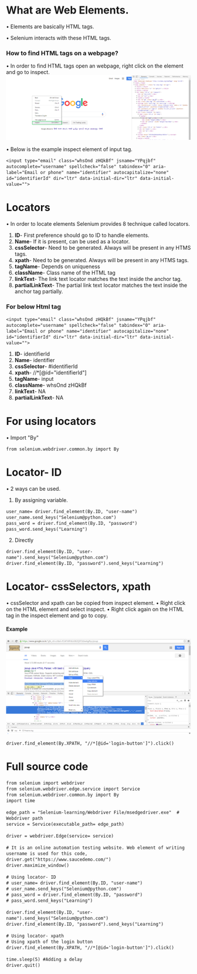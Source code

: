 # What are Web Elements.
• Elements are basically HTML tags.

• Selenium interacts with these HTML tags.

### How to find HTML tags on a webpage?
• In order to find HTML tags open an webpage, right click on the element and go to inspect.
![Inspect Element](img.png)

• Below is the example inspect element of input tag.
```commandline
<input type="email" class="whsOnd zHQkBf" jsname="YPqjbf" autocomplete="username" spellcheck="false" tabindex="0" aria-label="Email or phone" name="identifier" autocapitalize="none" id="identifierId" dir="ltr" data-initial-dir="ltr" data-initial-value="">
```

# Locators
• In order to locate elements Selenium provides 8 technique called locators.

1) **ID**- First preference should go to ID to handle elements.
2) **Name**- If it is present, can be used as a locator.
3) **cssSelector**- Need to be generated. Always will be present in any HTMS tags.
4) **xpath**- Need to be generated. Always will be present in any HTMS tags.
5) **tagName**- Depends on uniqueness
6) **className**- Class name of the HTML tag
7) **linkText**- The link text locator matches the text inside the anchor tag.
8) **partialLinkText**- The partial link text locator matches the text inside the anchor tag partially.

### For below Html tag
```commandline
<input type="email" class="whsOnd zHQkBf" jsname="YPqjbf" autocomplete="username" spellcheck="false" tabindex="0" aria-label="Email or phone" name="identifier" autocapitalize="none" id="identifierId" dir="ltr" data-initial-dir="ltr" data-initial-value="">
```
1) **ID**- identifierId
2) **Name**- identifier
3) **cssSelector**- #identifierId
4) **xpath**- //*[@id="identifierId"]
5) **tagName**- input
6) **className**- whsOnd zHQkBf
7) **linkText**- NA
8) **partialLinkText**- NA

# For using locators
• Import "By"
```commandline
from selenium.webdriver.common.by import By
```
# Locator- ID
• 2 ways can be used.
1) By assigning variable.
```commandline
user_name= driver.find_element(By.ID, "user-name")
user_name.send_keys("Selenium@python.com")
pass_word = driver.find_element(By.ID, "password")
pass_word.send_keys("Learning")
```
2) Directly
```commandline
driver.find_element(By.ID, "user-name").send_keys("Selenium@python.com")
driver.find_element(By.ID, "password").send_keys("Learning")
```

# Locator- cssSelectors, xpath
• cssSelector and xpath can be copied from inspect element.
• Right click on the HTML element and select inspect.
• Right click again on the HTML tag in the inspect element and go to copy.

#### Example
![Css Selectors](img_1.png)

```commandline
driver.find_element(By.XPATH, "//*[@id='login-button']").click()
```


# Full source code

```commandline
from selenium import webdriver
from selenium.webdriver.edge.service import Service
from selenium.webdriver.common.by import By
import time

edge_path = "Selenium-learning/Webdriver File/msedgedriver.exe"  # Webdriver path
service = Service(executable_path= edge_path)

driver = webdriver.Edge(service= service)

# It is an online automation testing website. Web element of writing username is used for this code,
driver.get("https://www.saucedemo.com/")
driver.maximize_window()

# Using locator- ID
# user_name= driver.find_element(By.ID, "user-name")
# user_name.send_keys("Selenium@python.com")
# pass_word = driver.find_element(By.ID, "password")
# pass_word.send_keys("Learning")

driver.find_element(By.ID, "user-name").send_keys("Selenium@python.com")
driver.find_element(By.ID, "password").send_keys("Learning")

# Using locator- xpath
# Using xpath of the login button
driver.find_element(By.XPATH, "//*[@id='login-button']").click()

time.sleep(5) #Adding a delay
driver.quit()
```